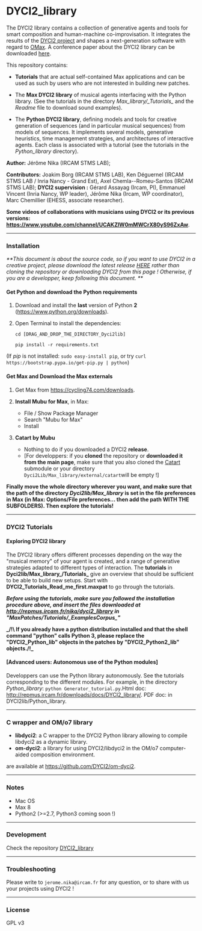 # DYCI2_library

The DYCI2 library contains a collection of generative agents and tools for smart composition and human-machine co-improvisation. 
It integrates the results of the [DYCI2 project](http://repmus.ircam.fr/dyci2/home) and shapes a next-generation software with regard to [OMax](https://github.com/DYCI2/OMax4). A conference paper about the DYCI2 library can be downloaded [here](https://hal.archives-ouvertes.fr/hal-01583089/document).

This repository contains: 

* __Tutorials__ that are actual self-contained Max applications and can be used as such by users who are not interested in building new patches.

* The __Max DYCI2 library__ of musical agents interfacing with the Python library. (See the tutorials in the directory _Max\_library/\_Tutorials\__ and the _Readme_ file to download sound examples).

* The __Python DYCI2 library__, defining models and tools for creative generation of sequences (and in particular musical sequences) from models of sequences. It implements several models, generative heuristics, time management strategies, and architectures of interactive agents. Each class is associated with a tutorial (see the tutorials in the _Python\_library_ directory).




__Author:__ Jérôme Nika (IRCAM STMS LAB);

__Contributors:__ Joakim Borg (IRCAM STMS LAB), Ken Déguernel (IRCAM STMS LAB / Inria Nancy - Grand Est), Axel Chemla--Romeu-Santos (IRCAM STMS LAB); 
__DYCI2 supervision :__ Gérard Assayag (Ircam, PI), Emmanuel Vincent (Inria Nancy, WP leader), Jérôme Nika (Ircam, WP coordinator), Marc Chemillier (EHESS, associate researcher).

__Some videos of collaborations with musicians using DYCI2 or its previous versions: https://www.youtube.com/channel/UCAKZIW0mMWCrX80yS96ZxAw__.

------
### Installation

_**This document is about the source code, so if you want to use DYCI2 in a creative project, please download the latest release [HERE](https://github.com/DYCI2/Dyci2Lib/releases) rather than cloning the repository or downloading DYCI2 from this page ! Otherwise, if you are a developper, keep following this document. **_

#### Get Python and download the Python requirements
1. Download and install the **last** version of Python **2** (https://www.python.org/downloads).

2. Open Terminal to install the dependencies:

   `cd [DRAG_AND_DROP_THE_DIRECTORY_Dyci2lib]`
   
   `pip install -r requirements.txt`

(If _pip_ is not installed: `sudo easy-install pip`, or try `curl https://bootstrap.pypa.io/get-pip.py | python`)

#### Get Max and Download the Max externals
1. Get Max from https://cycling74.com/downloads.

2. __Install Mubu for Max__, in Max:
	* File / Show Package Manager
	* Search "Mubu for Max"
	* Install

3. __Catart by Mubu__
	* Nothing to do if you downloaded a DYCI2 **release**.
	* [For developpers: if you **cloned** the repository or **downloaded it from the main page**, make sure that you also cloned the [Catart](https://github.com/Ircam-RnD/catart-mubu) submodule or your directory `Dyci2Lib/Max_library/external/catart`will be empty !]

**Finally move the whole directory wherever you want, and make sure that the path of the directory _Dyci2lib/Max\_library_ is set in the file preferences in Max (in Max: Options/File preferences... then add the path WITH THE SUBFOLDERS). Then explore the tutorials!**


------
### DYCI2 Tutorials

#### Exploring DYCI2 library
The DYCI2 library offers different processes depending on the way the "musical memory" of your agent is created, and a range of generative strategies adapted to different types of interaction. The **tutorials** in **Dyci2lib/Max\_library_/Tutorials_** give an overview that should be sufficient to be able to build new setups.
Start with **DYCI2_Tutorials_Read_me_first.maxpat** to go through the tutorials.

**_Before using the tutorials, make sure you followed the installation procedure above, and insert the files downloaded at http://repmus.ircam.fr/nika/dyci2_library in "MaxPatches/Tutorials/\_ExamplesCorpus\_"_**

**_/!\ If you already have a python distribution installed and that the shell command "python" calls Python 3, please replace the "DYCI2_Python_lib" objects in the patches by "DYCI2_Python2_lib" objects./!\_** 


#### [Advanced users: Autonomous use of the Python modules]
Developpers can use the Python library autonomously. 
See the tutorials corresponding to the different modules. For example, in the directory _Python\_library_: `python Generator_tutorial.py`.Html doc: http://repmus.ircam.fr/downloads/docs/DYCI2_library/. PDF doc: in DYCI2lib/Python_library.

------
### C wrapper and OM/o7 library
* __libdyci2__: a C wrapper to the DYCI2 Python library allowing to compile libdyci2 as a dynamic library.
* __om-dyci2__: a library for using DYCI2/libdyci2 in the OM/o7 computer-aided composition environment.

are available at https://github.com/DYCI2/om-dyci2. 

------
### Notes
* Mac OS
* Max 8
* Python2 (>=2.7, Python3 coming soon !)


------
### Development
Check the repository [DYCI2_library](https://forge.ircam.fr/p/DYCI2_library/)

------
### Troubleshooting
Please write to `jerome.nika@ircam.fr` for any question, or to share with us your projects using DYCI2 !

------
### License
GPL v3
